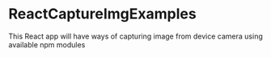 # ReactCaptureImgExamples
This React app will have ways of capturing image from device camera using available npm modules
